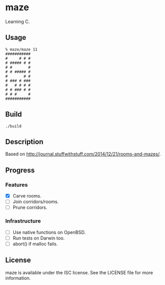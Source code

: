 # maze

Learning C.

## Usage

    % maze/maze 11
    ###########
    #     # # #
    # ##### # #
    # #       #
    # # ##### #
    #       # #
    # ### # ###
    #   # # # #
    # # ### # #
    # # #     #
    ###########

## Build

    ./build

## Description

Based on <http://journal.stuffwithstuff.com/2014/12/21/rooms-and-mazes/>.

## Progress

### Features

- [x] Carve rooms.
- [ ] Join corridors/rooms.
- [ ] Prune corridors.

### Infrastructure

- [ ] Use native functions on OpenBSD.
- [ ] Run tests on Darwin too.
- [ ] abort() if malloc fails.

## License

maze is available under the ISC license. See the LICENSE file for more information.
